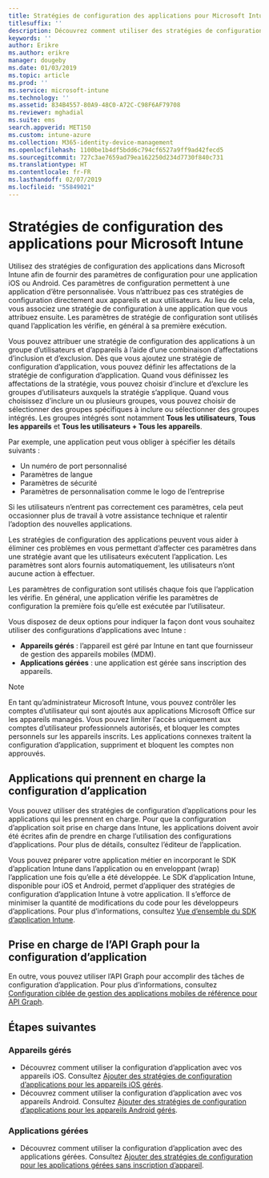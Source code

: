 ```yaml
---
title: Stratégies de configuration des applications pour Microsoft Intune
titlesuffix: ''
description: Découvrez comment utiliser des stratégies de configuration des applications sur un appareil iOS ou Android dans Microsoft Intune.
keywords: ''
author: Erikre
ms.author: erikre
manager: dougeby
ms.date: 01/03/2019
ms.topic: article
ms.prod: ''
ms.service: microsoft-intune
ms.technology: ''
ms.assetid: 834B4557-80A9-48C0-A72C-C98F6AF79708
ms.reviewer: mghadial
ms.suite: ems
search.appverid: MET150
ms.custom: intune-azure
ms.collection: M365-identity-device-management
ms.openlocfilehash: 1100be1b4df5bdd6c794cf6527a9ff9ad42fecd5
ms.sourcegitcommit: 727c3ae7659ad79ea162250d234d7730f840c731
ms.translationtype: HT
ms.contentlocale: fr-FR
ms.lasthandoff: 02/07/2019
ms.locfileid: "55849021"
---
```

# <a name="app-configuration-policies-for-microsoft-intune"></a>Stratégies de configuration des applications pour Microsoft Intune

Utilisez des stratégies de configuration des applications dans Microsoft Intune afin de fournir des paramètres de configuration pour une application iOS ou Android. Ces paramètres de configuration permettent à une application d’être personnalisée. Vous n’attribuez pas ces stratégies de configuration directement aux appareils et aux utilisateurs. Au lieu de cela, vous associez une stratégie de configuration à une application que vous attribuez ensuite. Les paramètres de stratégie de configuration sont utilisés quand l’application les vérifie, en général à sa première exécution.

Vous pouvez attribuer une stratégie de configuration des applications à un groupe d’utilisateurs et d’appareils à l’aide d’une combinaison d’affectations d’inclusion et d’exclusion. Dès que vous ajoutez une stratégie de configuration d’application, vous pouvez définir les affectations de la stratégie de configuration d’application. Quand vous définissez les affectations de la stratégie, vous pouvez choisir d’inclure et d’exclure les groupes d’utilisateurs auxquels la stratégie s’applique. Quand vous choisissez d’inclure un ou plusieurs groupes, vous pouvez choisir de sélectionner des groupes spécifiques à inclure ou sélectionner des groupes intégrés. Les groupes intégrés sont notamment **Tous les utilisateurs**, **Tous les appareils** et **Tous les utilisateurs + Tous les appareils**.

Par exemple, une application peut vous obliger à spécifier les détails suivants :

- Un numéro de port personnalisé
- Paramètres de langue
- Paramètres de sécurité
- Paramètres de personnalisation comme le logo de l’entreprise

Si les utilisateurs n’entrent pas correctement ces paramètres, cela peut occasionner plus de travail à votre assistance technique et ralentir l’adoption des nouvelles applications.

Les stratégies de configuration des applications peuvent vous aider à éliminer ces problèmes en vous permettant d’affecter ces paramètres dans une stratégie avant que les utilisateurs exécutent l’application. Les paramètres sont alors fournis automatiquement, les utilisateurs n’ont aucune action à effectuer.

Les paramètres de configuration sont utilisés chaque fois que l’application les vérifie. En général, une application vérifie les paramètres de configuration la première fois qu’elle est exécutée par l’utilisateur.

Vous disposez de deux options pour indiquer la façon dont vous souhaitez utiliser des configurations d’applications avec Intune :
 - **Appareils gérés** : l’appareil est géré par Intune en tant que fournisseur de gestion des appareils mobiles (MDM).
 - **Applications gérées** : une application est gérée sans inscription des appareils.

> [!NOTE]
> En tant qu’administrateur Microsoft Intune, vous pouvez contrôler les comptes d’utilisateur qui sont ajoutés aux applications Microsoft Office sur les appareils managés. Vous pouvez limiter l’accès uniquement aux comptes d’utilisateur professionnels autorisés, et bloquer les comptes personnels sur les appareils inscrits. Les applications connexes traitent la configuration d’application, suppriment et bloquent les comptes non approuvés.

## <a name="apps-that-support-app-configuration"></a>Applications qui prennent en charge la configuration d’application

Vous pouvez utiliser des stratégies de configuration d’applications pour les applications qui les prennent en charge. Pour que la configuration d’application soit prise en charge dans Intune, les applications doivent avoir été écrites afin de prendre en charge l’utilisation des configurations d’applications. Pour plus de détails, consultez l’éditeur de l’application.

Vous pouvez préparer votre application métier en incorporant le SDK d’application Intune dans l’application ou en enveloppant (wrap) l’application une fois qu’elle a été développée. Le SDK d’application Intune, disponible pour iOS et Android, permet d’appliquer des stratégies de configuration d’application Intune à votre application. Il s’efforce de minimiser la quantité de modifications du code pour les développeurs d’applications. Pour plus d’informations, consultez [Vue d’ensemble du SDK d’application Intune](app-sdk.md).

## <a name="graph-api-support-for-app-configuration"></a>Prise en charge de l’API Graph pour la configuration d’application

En outre, vous pouvez utiliser l’API Graph pour accomplir des tâches de configuration d’application. Pour plus d’informations, consultez [Configuration ciblée de gestion des applications mobiles de référence pour API Graph](https://graph.microsoft.io/docs/api-reference/beta/api/intune_mam_targetedmanagedappconfiguration_create).

## <a name="next-steps"></a>Étapes suivantes

### <a name="managed-devices"></a>Appareils gérés

 - Découvrez comment utiliser la configuration d’application avec vos appareils iOS.  Consultez [Ajouter des stratégies de configuration d’applications pour les appareils iOS gérés](app-configuration-policies-use-ios.md).
 - Découvrez comment utiliser la configuration d’application avec vos appareils Android.  Consultez [Ajouter des stratégies de configuration d’applications pour les appareils Android gérés](app-configuration-policies-use-android.md).

### <a name="managed-apps"></a>Applications gérées

 - Découvrez comment utiliser la configuration d’application avec des applications gérées. Consultez [Ajouter des stratégies de configuration pour les applications gérées sans inscription d’appareil](app-configuration-policies-managed-app.md).
